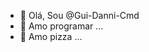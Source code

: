 - 👋 Olá, Sou @Gui-Danni-Cmd
- 👀 Amo programar ...
- 🍕 Amo pizza  ...


<!---
Gui-Danni-Cmd/Gui-Danni-Cmd is a ✨ special ✨ repository because its `README.md` (this file) appears on your GitHub profile.
You can click the Preview link to take a look at your changes.
--->
